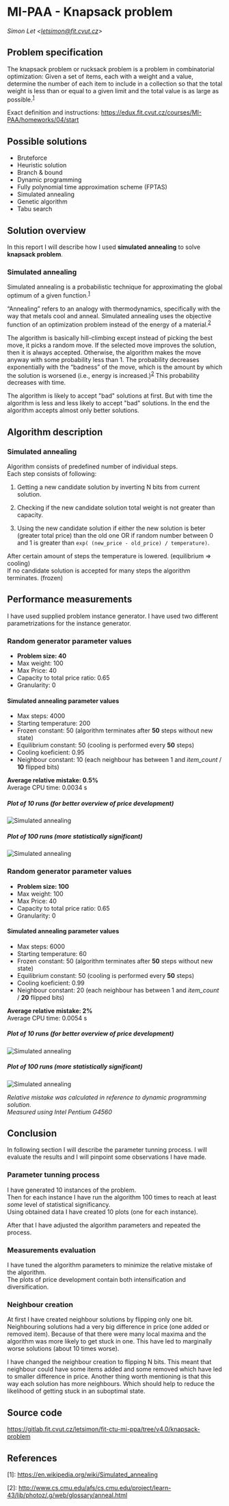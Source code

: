 # MI-PAA - Knapsack problem
*Simon Let \<letsimon@fit.cvut.cz\>*

## Problem specification
The knapsack problem or rucksack problem is a problem in combinatorial optimization: Given a set of items, each with a weight and a value, determine the number of each item to include in a collection so that the total weight is less than or equal to a given limit and the total value is as large as possible.<sup>[1]</sup>  

Exact definition and instructions: https://edux.fit.cvut.cz/courses/MI-PAA/homeworks/04/start

## Possible solutions
- Bruteforce
- Heuristic solution
- Branch & bound
- Dynamic programming
- Fully polynomial time approximation scheme (FPTAS)
- Simulated annealing
- Genetic algorithm
- Tabu search


## Solution overview
In this report I will describe how I used **simulated annealing** to solve **knapsack problem**.


### Simulated annealing
Simulated annealing is a probabilistic technique for approximating the global optimum of a given function.<sup>[1]</sup>


“Annealing” refers to an analogy with thermodynamics, specifically with the way that metals cool and anneal. Simulated annealing uses the objective function of an optimization problem instead of the energy of a material.<sup>[2]</sup>

The algorithm is basically hill-climbing except instead of picking the best move, it picks a random move. If the selected move improves the solution, then it is always accepted. Otherwise, the algorithm makes the move anyway with some probability less than 1. The probability decreases exponentially with the “badness” of the move, which is the amount by which the solution is worsened (i.e., energy is increased.)<sup>[2]</sup> This probability decreases with time.

The algorithm is likely to accept "bad" solutions at first. But with time the algorithm is less and less likely to accept "bad" solutions. In the end the algorithm accepts almost only better solutions.

## Algorithm description

### Simulated annealing

Algorithm consists of predefined number of individual steps.  
Each step consists of following:

1. Getting a new candidate solution by inverting N bits from current solution.

1. Checking if the new candidate solution total weight is not greater than capacity.

1. Using the new candidate solution if either the new solution is beter (greater total price) than the old one OR if random number between 0 and 1 is greater than `exp( (new_price - old_price) / temperature)`.

After certain amount of steps the temperature is lowered. (equilibrium => cooling)   
If no candidate solution is accepted for many steps the algorithm terminates. (frozen)

## Performance measurements 

I have used supplied problem instance generator.
I have used two different parametrizations for the instance generator.


### Random generator parameter values
- **Problem size: 40** 
- Max weight: 100
- Max Price: 40 
- Capacity to total price ratio: 0.65
- Granularity: 0

#### Simulated annealing parameter values
- Max steps: 4000
- Starting temperature: 200
- Frozen constant: 50 (algorithm terminates after **50** steps without new state) 
- Equilibrium constant: 50 (cooling is performed every **50** steps)
- Cooling koeficient: 0.95
- Neighbour constant: 10 (each neighbour has between 1 and *item_count* / **10** flipped bits)

**Average relative mistake: 0.5%**  
Average CPU time: 0.0034 s

##### Plot of 10 runs (for better overview of price development)

![Simulated annealing](plots/annealing_plot_40items_10runs.png)

##### Plot of 100 runs (more statistically significant)

![Simulated annealing](plots/annealing_plot_40items_100runs.png)

### Random generator parameter values
- **Problem size: 100** 
- Max weight: 100
- Max Price: 40 
- Capacity to total price ratio: 0.65
- Granularity: 0

#### Simulated annealing parameter values
- Max steps: 6000
- Starting temperature: 60
- Frozen constant: 50 (algorithm terminates after **50** steps without new state) 
- Equilibrium constant: 50 (cooling is performed every **50** steps)
- Cooling koeficient: 0.99
- Neighbour constant: 20 (each neighbour has between 1 and *item_count* / **20** flipped bits)

**Average relative mistake: 2%**  
Average CPU time: 0.0054 s

##### Plot of 10 runs (for better overview of price development)

![Simulated annealing](plots/annealing_plot_100items_10runs.png)

##### Plot of 100 runs (more statistically significant)

![Simulated annealing](plots/annealing_plot_100items_100runs.png)



*Relative mistake was calculated in reference to dynamic programming solution.*  
*Measured using Intel Pentium G4560*

## Conclusion
In following section I will describe the parameter tunning process. I will evaluate the results and I will pinpoint some observations I have made.

### Parameter tunning process

I have generated 10 instances of the problem.  
Then for each instance I have run the algorithm 100 times to reach at least *some* level of statistical significancy.  
Using obtained data I have created 10 plots (one for each instance).  


After that I have adjusted the algorithm parameters and repeated the process.


### Measurements evaluation

I have tuned the algorithm parameters to minimize the relative mistake of the algorithm.  
The plots of price development contain both intensification and diversification.


### Neighbour creation

At first I have created neighbour solutions by flipping only one bit. Neighbouring solutions had a very big difference in price (one added or removed item). Because of that there were many local maxima and the algorithm was more likely to get stuck in one. This have led to marginally worse solutions (about 10 times worse). 


I have changed the neighbour creation to flipping N bits. This meant that neighbour could have some items added and some removed which have led to smaller difference in price. Another thing worth mentioning is that this way each solution has more neighbours. Which should help to reduce the likelihood of getting stuck in an suboptimal state.


## Source code
https://gitlab.fit.cvut.cz/letsimon/fit-ctu-mi-ppa/tree/v4.0/knapsack-problem


## References

[1]: https://en.wikipedia.org/wiki/Simulated_annealing
\[1\]: https://en.wikipedia.org/wiki/Simulated_annealing

[2]: http://www.cs.cmu.edu/afs/cs.cmu.edu/project/learn-43/lib/photoz/.g/web/glossary/anneal.html
\[2\]: http://www.cs.cmu.edu/afs/cs.cmu.edu/project/learn-43/lib/photoz/.g/web/glossary/anneal.html

